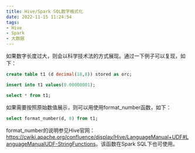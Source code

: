 ```yaml
---
title: Hive/Spark SQL数字格式化
date: 2022-11-15 11:24:54
tags:
- Hive
- Spark
- 大数据
---
```


如果数字长度过大，则会以科学技术法的方式展现。通过一下例子可以复现，如下：

```SQL
create table t1 (d decimal(18,8)) stored as orc;

insert into t1 values(0.00000001);

select * from t1;
```

如果需要按照原始数值展示，则可以用使用format_number函数，如下：

```SQL
select format_number(d, 8) from t1;
```

format_number的说明参见Hive官网：<https://cwiki.apache.org/confluence/display/Hive/LanguageManual+UDF#LanguageManualUDF-StringFunctions>。该函数在Spark SQL下也可使用。